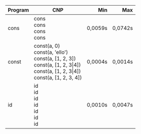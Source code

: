 Program | CNP | Min | Max
--- | --- | ---: | ---:
cons | cons<br/>cons<br/>cons<br/>cons | 0,0059s | 0,0742s
const | const(a, 0)<br/>const(a, 'ello')<br/>const(a, [1, 2, 3])<br/>const(a, [1, 2, 3\|4])<br/>const(a, [1, 2, 3\|4])<br/>const(a, [1, 2, 3, 4]) | 0,0004s | 0,0014s
id | id<br/>id<br/>id<br/>id<br/>id<br/>id<br/>id | 0,0010s | 0,0047s
